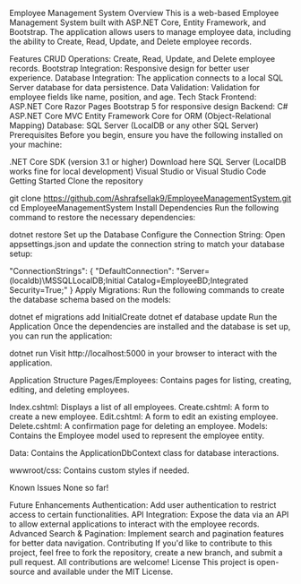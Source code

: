 Employee Management System
Overview
This is a web-based Employee Management System built with ASP.NET Core, Entity Framework, and Bootstrap. The application allows users to manage employee data, including the ability to Create, Read, Update, and Delete employee records.

Features
CRUD Operations: Create, Read, Update, and Delete employee records.
Bootstrap Integration: Responsive design for better user experience.
Database Integration: The application connects to a local SQL Server database for data persistence.
Data Validation: Validation for employee fields like name, position, and age.
Tech Stack
Frontend:
ASP.NET Core Razor Pages
Bootstrap 5 for responsive design
Backend:
C#
ASP.NET Core MVC
Entity Framework Core for ORM (Object-Relational Mapping)
Database:
SQL Server (LocalDB or any other SQL Server)
Prerequisites
Before you begin, ensure you have the following installed on your machine:

.NET Core SDK (version 3.1 or higher) Download here
SQL Server (LocalDB works fine for local development)
Visual Studio or Visual Studio Code
Getting Started
Clone the repository

git clone https://github.com/Ashrafsellak9/EmployeeManagementSystem.git
cd EmployeeManagementSystem
Install Dependencies
Run the following command to restore the necessary dependencies:


dotnet restore
Set up the Database
Configure the Connection String:
Open appsettings.json and update the connection string to match your database setup:


"ConnectionStrings": {
  "DefaultConnection": "Server=(localdb)\\MSSQLLocalDB;Initial Catalog=EmployeeBD;Integrated Security=True;"
}
Apply Migrations:
Run the following commands to create the database schema based on the models:


dotnet ef migrations add InitialCreate
dotnet ef database update
Run the Application
Once the dependencies are installed and the database is set up, you can run the application:


dotnet run
Visit http://localhost:5000 in your browser to interact with the application.

Application Structure
Pages/Employees: Contains pages for listing, creating, editing, and deleting employees.

Index.cshtml: Displays a list of all employees.
Create.cshtml: A form to create a new employee.
Edit.cshtml: A form to edit an existing employee.
Delete.cshtml: A confirmation page for deleting an employee.
Models: Contains the Employee model used to represent the employee entity.

Data: Contains the ApplicationDbContext class for database interactions.

wwwroot/css: Contains custom styles if needed.

Known Issues
None so far!

Future Enhancements
Authentication: Add user authentication to restrict access to certain functionalities.
API Integration: Expose the data via an API to allow external applications to interact with the employee records.
Advanced Search & Pagination: Implement search and pagination features for better data navigation.
Contributing
If you'd like to contribute to this project, feel free to fork the repository, create a new branch, and submit a pull request. All contributions are welcome!
License
This project is open-source and available under the MIT License.
